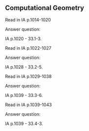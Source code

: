 ## Computational Geometry

Read in IA p.1014-1020

Answer question:

IA p.1020 - 33.1-3.

Read in IA p.1022-1027

Answer question:

IA p.1028 - 33.2-5.

Read in IA p.1029-1038

Answer question:

IA p.1039 - 33.3-6.

Read in IA p.1039-1043

Answer question:

IA p.1039 - 33.4-3.
